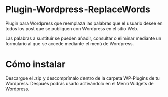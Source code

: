 # Plugin-Wordpress-ReplaceWords
Plugin para Wordpress que reemplaza las palabras que el usuario desee en todos los post que se publiquen con Wordpress en
el sitio Web.

Las palabras a sustituir se pueden añadir, consultar o eliminar mediante un formulario al que se accede mediante el menú
de Wordpress.

# Cómo instalar
Descargue el .zip y descomprímalo dentro de la carpeta WP-Plugins de tu Wordpress.
Después podrás usarlo activándolo en el Menú Widgets de Wordpress.

